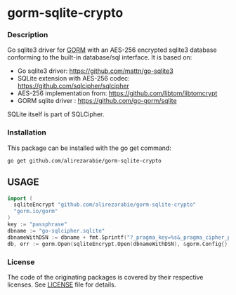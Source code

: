# gorm-sqlite-crypto



### Description

Go sqlite3 driver for [GORM](https://gorm.io/) with an AES-256 encrypted sqlite3 database
conforming to the built-in database/sql interface. It is based on:

- Go sqlite3 driver: https://github.com/mattn/go-sqlite3
- SQLite extension with AES-256 codec: https://github.com/sqlcipher/sqlcipher
- AES-256 implementation from: https://github.com/libtom/libtomcrypt
- GORM sqlite driver : https://github.com/go-gorm/sqlite

SQLite itself is part of SQLCipher.

### Installation

This package can be installed with the go get command:

    go get github.com/alirezarabie/gorm-sqlite-crypto

## USAGE

```go
import (
  sqliteEncrypt "github.com/alirezarabie/gorm-sqlite-crypto"
  "gorm.io/gorm"
)
key := "passphrase"
dbname := "go-sqlcipher.sqlite"
dbnameWithDSN := dbname + fmt.Sprintf("?_pragma_key=%s&_pragma_cipher_page_size=4096", key)
db, err := gorm.Open(sqliteEncrypt.Open(dbnameWithDSN), &gorm.Config{})
```

### License

The code of the originating packages is covered by their respective licenses.
See [LICENSE](LICENSE) file for details.
